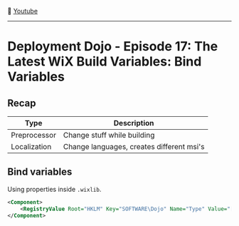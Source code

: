 :movie_camera: [Youtube](https://www.youtube.com/watch?v=W0B5ZyZVT4A)

<hr/>

# Deployment Dojo - Episode 17: The Latest WiX Build Variables: Bind Variables

## Recap

| Type         | Description                               |
| ------------ | ----------------------------------------- |
| Preprocessor | Change stuff while building               |
| Localization | Change languages, creates different msi's |


## Bind variables

Using properties inside `.wixlib`.

```xml
<Component>
    <RegistryValue Root="HKLM" Key="SOFTWARE\Dojo" Name="Type" Value="[DojoType]" />
</Component>
```
